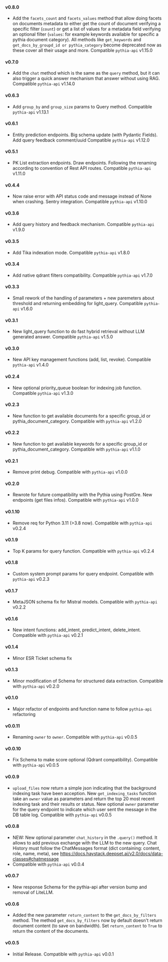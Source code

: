 #### v0.8.0
- Add  the `facets_count` and `facets_values` method that allow doing facets on documents metadata to either get the count of document verifying a specific filter (`count`) or get a list of values for a metadata field verifying an optional filter (`values`: for example keywords available for specific a pythia document category). All methods like `get_keywords` and `get_docs_by_groupd_id or pythia_category` become deprecated now as these cover all their usage and more. Compatible `pythia-api` v1.15.0

#### v0.7.0
- Add  the `chat` method which is the same as the `query` method, but it can also trigger a quick answer mechanism that answer without using RAG. Compatible `pythia-api` v1.14.0
 
#### v0.6.3
- Add `group_by` and `group_size` params to Query method. Compatible `pythia-api` v1.13.1

#### v0.6.1
- Entity prediction endpoints. Big schema update (with Pydantic Fields). Add query feedback comment/uuid
  Compatible `pythia-api` v1.12.0

#### v0.5.1
- PK List extraction endpoints. Draw endpoints. Following the renaming according to convention of Rest API routes.
  Compatible `pythia-api` v1.11.0

#### v0.4.4
- Now raise error with API status code and message instead of None when crashing. Sentry integration.
  Compatible `pythia-api` v1.10.0

#### v0.3.6

- Add query history and feedback mechanism. Compatible `pythia-api` v1.9.0

#### v0.3.5

- Add Tika indexation mode. Compatible `pythia-api` v1.8.0

#### v0.3.4

- Add native qdrant filters compatibility. Compatible `pythia-api` v1.7.0

#### v0.3.3
- Small rework of the handling of parameters + new paremeters about threshold and returning embedding for light_query.
  Compatible `pythia-api` v1.6.0

#### v0.3.1

- New light_query function to do fast hybrid retrieval without LLM generated answer. Compatible `pythia-api` v1.5.0

#### v0.3.0

- New API key management functions (add, list, revoke). Compatible `pythia-api` v1.4.0

#### v0.2.4

- New optional priority_queue boolean for indexing job function. Compatible `pythia-api` v1.3.0

#### v0.2.3

- New function to get available documents for a specific group_id or pythia_document_category. Compatible with
  `pythia-api` v1.2.0
 
#### v0.2.2

- New function to get available keywords for a specific group_id or pythia_document_category. Compatible with
  `pythia-api` v1.1.0

#### v0.2.1

- Remove print debug. Compatible with `pythia-api` v1.0.0

#### v0.2.0

- Rewrote for future compatibility with the Pythia using PostGre. New endpoints (get files infos). Compatible with
  `pythia-api` v1.0.0

#### v0.1.10

- Remove req for Python 3.11 (>3.8 now). Compatible with `pythia-api` v0.2.4

#### v0.1.9

- Top K params for query function. Compatible with `pythia-api` v0.2.4

#### v0.1.8

- Custom system prompt params for query endpoint. Compatible with `pythia-api` v0.2.3

#### v0.1.7

- MetaJSON schema fix for Mistral models. Compatible with `pythia-api` v0.2.2

#### v0.1.6

- New intent functions: add_intent, predict_intent, delete_intent. Compatible with `pythia-api` v0.2.1

#### v0.1.4
- Minor ESR Ticket schema fix

#### v0.1.3

- Minor modification of Schema for structured data extraction. Compatible with `pythia-api` v0.2.0

#### v0.1.0

- Major refactor of endpoints and function name to follow `pythia-api` refactoring

#### v0.0.11

- Renaming `owner` to `owner`. Compatible with `pythia-api` v0.0.5

#### v0.0.10

- Fix Schema to make score optional (Qdrant compatibility). Compatible with `pythia-api` v0.0.5

#### v0.0.9

- `upload_files` now return a simple json indicating that the background indexing task have been acception. New
  `get_indexing_tasks` function take an `owner` value as parameters and return the top 20 most recent indexing task and
  their results or status. New optional `owner` parameter for the query endpoint to indicate which user sent the message
  in the DB table log. Compatible with `pythia-api` v0.0.5

#### v0.0.8
- NEW: New optional parameter `chat_history` in the `.query()` method. It allows to add previous exchange with the LLM to the new query. Chat History must follow the ChatMessages format (dict containing: content, role, name, meta), see https://docs.haystack.deepset.ai/v2.0/docs/data-classes#chatmessage
- Compatible with `pythia-api` v0.0.4

#### v0.0.7

- New response Schema for the pythia-api after version bump and removal of LiteLLM.

#### v0.0.6
- Added the new parameter `return_content` to the `get_docs_by_filters` method. The method `get_docs_by_filters` now by default doesn't return document content (to save on bandwidth). Set `return_content` to `True` to return the content of the documents.  

#### v0.0.5

- Initial Release. Compatible with `pythia-api` v0.0.1